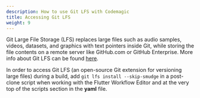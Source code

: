 ```yaml
---
description: How to use Git LFS with Codemagic
title: Accessing Git LFS
weight: 9
---
```

Git Large File Storage (LFS) replaces large files such as audio samples, videos, datasets, and graphics with text pointers inside Git, while storing the file contents on a remote server like GitHub.com or GitHub Enterprise. More info about Git LFS can be found [here]("https://git-lfs.github.com/").

In order to access Git LFS (an open-source Git extension for versioning large files) during a build, add `git lfs install --skip-smudge` in a post-clone script when working with the Flutter Workflow Editor and at the very top of the scripts section in the **yaml** file. 
